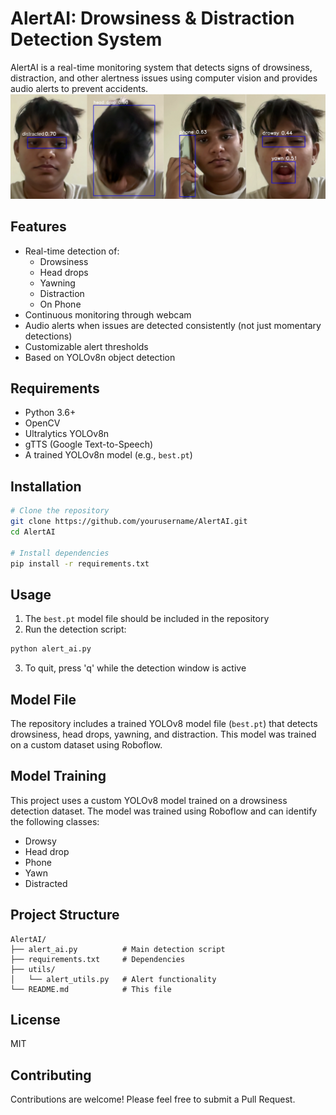# AlertAI: Drowsiness & Distraction Detection System

AlertAI is a real-time monitoring system that detects signs of drowsiness, distraction, and other alertness issues using computer vision and provides audio alerts to prevent accidents.
![Results](assets/results.png)

## Features

- Real-time detection of:
  - Drowsiness
  - Head drops
  - Yawning
  - Distraction
  - On Phone
- Continuous monitoring through webcam
- Audio alerts when issues are detected consistently (not just momentary detections)
- Customizable alert thresholds
- Based on YOLOv8n object detection

## Requirements

- Python 3.6+
- OpenCV
- Ultralytics YOLOv8n
- gTTS (Google Text-to-Speech)
- A trained YOLOv8n model (e.g., `best.pt`)

## Installation

```bash
# Clone the repository
git clone https://github.com/yourusername/AlertAI.git
cd AlertAI

# Install dependencies
pip install -r requirements.txt
```

## Usage

1. The `best.pt` model file should be included in the repository
2. Run the detection script:

```bash
python alert_ai.py
```

3. To quit, press 'q' while the detection window is active

## Model File

The repository includes a trained YOLOv8 model file (`best.pt`) that detects drowsiness, head drops, yawning, and distraction. This model was trained on a custom dataset using Roboflow.

## Model Training

This project uses a custom YOLOv8 model trained on a drowsiness detection dataset. The model was trained using Roboflow and can identify the following classes:
- Drowsy
- Head drop
- Phone
- Yawn
- Distracted

## Project Structure

```
AlertAI/
├── alert_ai.py          # Main detection script
├── requirements.txt     # Dependencies
├── utils/
│   └── alert_utils.py   # Alert functionality
└── README.md            # This file
```

## License

MIT

## Contributing

Contributions are welcome! Please feel free to submit a Pull Request.
